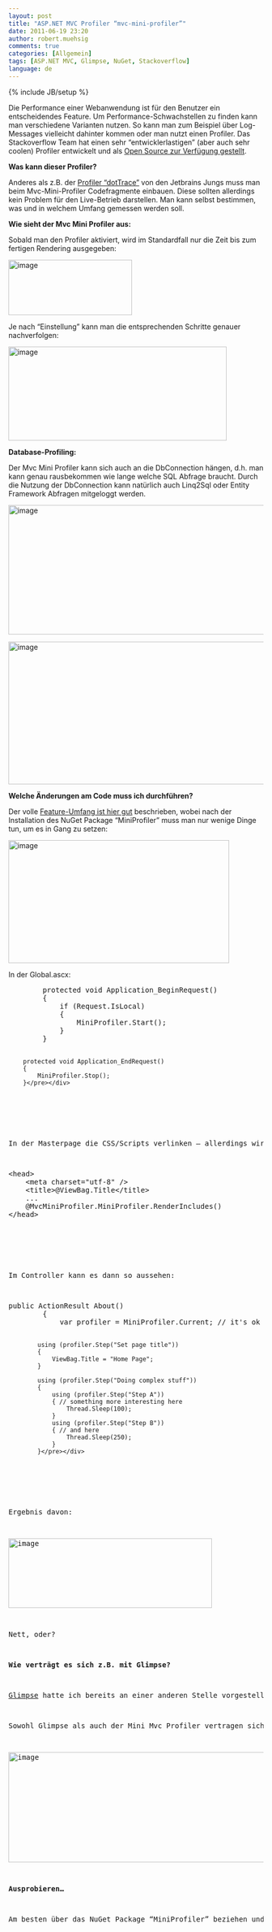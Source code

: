 ```yaml
---
layout: post
title: "ASP.NET MVC Profiler “mvc-mini-profiler”"
date: 2011-06-19 23:20
author: robert.muehsig
comments: true
categories: [Allgemein]
tags: [ASP.NET MVC, Glimpse, NuGet, Stackoverflow]
language: de
---
```

{% include JB/setup %}
<p>Die Performance einer Webanwendung ist für den Benutzer ein entscheidendes Feature. Um Performance-Schwachstellen zu finden kann man verschiedene Varianten nutzen. So kann man zum Beispiel über Log-Messages vielleicht dahinter kommen oder man nutzt einen Profiler. Das Stackoverflow Team hat einen sehr “entwicklerlastigen” (aber auch sehr coolen) Profiler entwickelt und als <a href="http://code.google.com/p/mvc-mini-profiler/">Open Source zur Verfügung gestellt</a>.</p> <p><strong>Was kann dieser Profiler?</strong></p> <p>Anderes als z.B. der <a href="http://www.jetbrains.com/profiler/">Profiler “dotTrace”</a> von den Jetbrains Jungs muss man beim Mvc-Mini-Profiler Codefragmente einbauen. Diese sollten allerdings kein Problem für den Live-Betrieb darstellen. Man kann selbst bestimmen, was und in welchem Umfang gemessen werden soll.</p> <p><strong>Wie sieht der Mvc Mini Profiler aus:</strong></p> <p>Sobald man den Profiler aktiviert, wird im Standardfall nur die Zeit bis zum fertigen Rendering ausgegeben:</p> <p><a href="{{BASE_PATH}}/assets/wp-images-de/image1278.png"><img style="background-image: none; border-bottom: 0px; border-left: 0px; margin: 0px; padding-left: 0px; padding-right: 0px; display: inline; border-top: 0px; border-right: 0px; padding-top: 0px" title="image" border="0" alt="image" src="{{BASE_PATH}}/assets/wp-images-de/image_thumb460.png" width="244" height="109"></a></p> <p>Je nach “Einstellung” kann man die entsprechenden Schritte genauer nachverfolgen:</p> <p><a href="{{BASE_PATH}}/assets/wp-images-de/image1279.png"><img style="background-image: none; border-bottom: 0px; border-left: 0px; padding-left: 0px; padding-right: 0px; display: inline; border-top: 0px; border-right: 0px; padding-top: 0px" title="image" border="0" alt="image" src="{{BASE_PATH}}/assets/wp-images-de/image_thumb461.png" width="431" height="185"></a></p> <p><strong>Database-Profiling:</strong></p> <p>Der Mvc Mini Profiler kann sich auch an die DbConnection hängen, d.h. man kann genau rausbekommen wie lange welche SQL Abfrage braucht. Durch die Nutzung der DbConnection kann natürlich auch Linq2Sql oder Entity Framework Abfragen mitgeloggt werden.</p> <p><a href="{{BASE_PATH}}/assets/wp-images-de/image1280.png"><img style="background-image: none; border-bottom: 0px; border-left: 0px; padding-left: 0px; padding-right: 0px; display: inline; border-top: 0px; border-right: 0px; padding-top: 0px" title="image" border="0" alt="image" src="{{BASE_PATH}}/assets/wp-images-de/image_thumb462.png" width="567" height="255"></a></p> <p><a href="{{BASE_PATH}}/assets/wp-images-de/image1281.png"><img style="background-image: none; border-bottom: 0px; border-left: 0px; padding-left: 0px; padding-right: 0px; display: inline; border-top: 0px; border-right: 0px; padding-top: 0px" title="image" border="0" alt="image" src="{{BASE_PATH}}/assets/wp-images-de/image_thumb463.png" width="577" height="281"></a></p> <p><strong>Welche Änderungen am Code muss ich durchführen?</strong></p> <p>Der volle <a href="http://code.google.com/p/mvc-mini-profiler/">Feature-Umfang ist hier gut</a> beschrieben, wobei nach der Installation des NuGet Package “MiniProfiler” muss man nur wenige Dinge tun, um es in Gang zu setzen:</p> <p><a href="{{BASE_PATH}}/assets/wp-images-de/image1282.png"><img style="background-image: none; border-bottom: 0px; border-left: 0px; padding-left: 0px; padding-right: 0px; display: inline; border-top: 0px; border-right: 0px; padding-top: 0px" title="image" border="0" alt="image" src="{{BASE_PATH}}/assets/wp-images-de/image_thumb464.png" width="436" height="242"></a></p> <p>In der Global.ascx:</p> <div style="padding-bottom: 0px; margin: 0px; padding-left: 0px; padding-right: 0px; display: inline; float: none; padding-top: 0px" id="scid:812469c5-0cb0-4c63-8c15-c81123a09de7:1d5e098d-1dbc-483a-8bb7-a92259953b25" class="wlWriterEditableSmartContent"><pre name="code" class="c#">        protected void Application_BeginRequest()
        {
            if (Request.IsLocal)
            {
                MiniProfiler.Start();
            }
        }

        protected void Application_EndRequest()
        {
            MiniProfiler.Stop();
        }</pre></div>
<p>&nbsp;</p>
<p>In der Masterpage die CSS/Scripts verlinken – allerdings wird jQuery vorausgesetzt – d.h. jQuery sollte vorher referenziert sein.:</p>
<div style="padding-bottom: 0px; margin: 0px; padding-left: 0px; padding-right: 0px; display: inline; float: none; padding-top: 0px" id="scid:812469c5-0cb0-4c63-8c15-c81123a09de7:b17cac14-8099-40ca-93ec-b434bf65ea12" class="wlWriterEditableSmartContent"><pre name="code" class="c#">&lt;head&gt;
    &lt;meta charset="utf-8" /&gt;
    &lt;title&gt;@ViewBag.Title&lt;/title&gt;
    ...
    @MvcMiniProfiler.MiniProfiler.RenderIncludes()
&lt;/head&gt;</pre></div>
<p>&nbsp;</p>
<p>Im Controller kann es dann so aussehen:</p>
<div style="padding-bottom: 0px; margin: 0px; padding-left: 0px; padding-right: 0px; display: inline; float: none; padding-top: 0px" id="scid:812469c5-0cb0-4c63-8c15-c81123a09de7:beb97ef4-10b5-4436-8fe7-8646073b6ac5" class="wlWriterEditableSmartContent"><pre name="code" class="c#">public ActionResult About()
        {
            var profiler = MiniProfiler.Current; // it's ok if this is null

            using (profiler.Step("Set page title"))
            {
                ViewBag.Title = "Home Page";
            }

            using (profiler.Step("Doing complex stuff"))
            {
                using (profiler.Step("Step A"))
                { // something more interesting here
                    Thread.Sleep(100);
                }
                using (profiler.Step("Step B"))
                { // and here
                    Thread.Sleep(250);
                }
            }</pre></div>
<p>&nbsp;</p>
<p>Ergebnis davon:</p>
<p><a href="{{BASE_PATH}}/assets/wp-images-de/image1283.png"><img style="background-image: none; border-bottom: 0px; border-left: 0px; padding-left: 0px; padding-right: 0px; display: inline; border-top: 0px; border-right: 0px; padding-top: 0px" title="image" border="0" alt="image" src="{{BASE_PATH}}/assets/wp-images-de/image_thumb465.png" width="402" height="137"></a></p>
<p>Nett, oder?</p>
<p><strong>Wie verträgt es sich z.B. mit Glimpse?</strong></p>
<p><a href="{{BASE_PATH}}/2011/04/14/glimpse-web-debugging-firebug-fr-die-serverseite/">Glimpse</a> hatte ich bereits an einer anderen Stelle vorgestellt – für die, die es nicht kennen: es ist wie <a href="{{BASE_PATH}}/2011/04/14/glimpse-web-debugging-firebug-fr-die-serverseite/">Firebug für die Serverseite</a>. </p>
<p>Sowohl Glimpse als auch der Mini Mvc Profiler vertragen sich auf den ersten Blick gut – beide Tools in Kombination sind vermutlich sehr elegant um wirklich genau zu wissen, was genau auf dem Server passiert.</p>
<p><a href="{{BASE_PATH}}/assets/wp-images-de/image1284.png"><img style="background-image: none; border-bottom: 0px; border-left: 0px; padding-left: 0px; padding-right: 0px; display: inline; border-top: 0px; border-right: 0px; padding-top: 0px" title="image" border="0" alt="image" src="{{BASE_PATH}}/assets/wp-images-de/image_thumb466.png" width="541" height="217"></a></p>
<p><strong>Ausprobieren…</strong></p>
<p>Am besten über das NuGet Package “MiniProfiler” beziehen und loslegen <img style="border-bottom-style: none; border-right-style: none; border-top-style: none; border-left-style: none" class="wlEmoticon wlEmoticon-smile" alt="Smiley" src="{{BASE_PATH}}/assets/wp-images-de/wlEmoticon-smile.png"></p>
